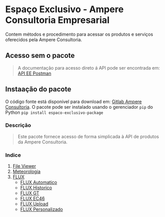 # Espaço Exclusivo - Ampere Consultoria Empresarial
Contem métodos e procedimento para acessar os produtos e serviços oferecidos pela Ampere Consultoria.

## Acesso sem o pacote

> A documentação para acesso direto á API pode ser encontrada em: [API EE Postman](https://documenter.getpostman.com/view/5400288/SzKYMw7o)


## Instaação do pacote
>>>
O código fonte está disponível para download em: [Gitlab Ampere Consultoria](https://gitlab.com/diego.yosiura.ampere/espaco-exclusivo-package.git).
O pacote pode ser instalado usando o gerenciador `pip` do Python `pip install espaco-exclusivo-package`
>>>

### Descrição
> Este pacote fornece acesso de forma simplicada à API de produtos da Ampere Consultoria.

### Indice
1. [File Viewer](./docs/file_viewer/FILE_VIEWER.md)
2. [Meteorologia](./docs/meteorologia/METEOROLOGIA.md)
3. [FLUX](./docs/flux/FLUX.md)
    - [FLUX Automatico](./docs/flux/FLUX_AUTOMATICO.md)
    - [FLUX Historico](./docs/flux/FLUX_HISTORICO.md)
    - [FLUX GT](./docs/flux/FLUX_GT.md)
    - [FLUX EC46](./docs/flux/FLUX_EC46.md)
    - [FLUX Upload](./docs/flux/FLUX_UPLOAD.md)
    - [FLUX Personalizado](./docs/flux/FLUX_PERSONALIZADO.md)